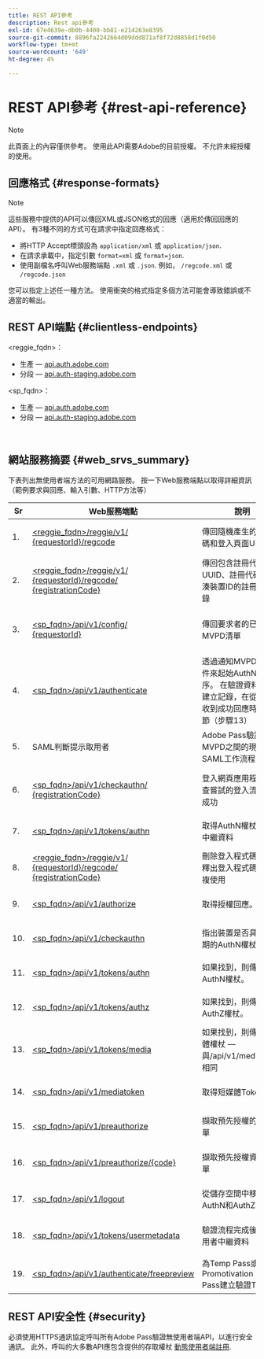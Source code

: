 ```yaml
---
title: REST API參考
description: Rest api參考
exl-id: 67e4639e-db0b-4400-bb81-e214263e8395
source-git-commit: 8896fa2242664d09ddd871af8f72d8858d1f0d50
workflow-type: tm+mt
source-wordcount: '649'
ht-degree: 4%

---
```


# REST API參考 {#rest-api-reference}

>[!NOTE]
>
>此頁面上的內容僅供參考。 使用此API需要Adobe的目前授權。 不允許未經授權的使用。

## 回應格式 {#response-formats}


>[!NOTE]
>
> 這些服務中提供的API可以傳回XML或JSON格式的回應（適用於傳回回應的API）。 有3種不同的方式可在請求中指定回應格式：
>
>* 將HTTP Accept標頭設為 `application/xml` 或 `application/json`.
>* 在請求承載中，指定引數 `format=xml` 或 `format=json`.
>* 使用副檔名呼叫Web服務端點 `.xml` 或 `.json`. 例如， `/regcode.xml` 或 `/regcode.json`
>
>您可以指定上述任一種方法。 使用衝突的格式指定多個方法可能會導致錯誤或不適當的輸出。

## REST API端點 {#clientless-endpoints}

&lt;reggie_fqdn>：

* 生產 —  [api.auth.adobe.com](http://api.auth.adobe.com/)
* 分段 —  [api.auth-staging.adobe.com](http://api.auth-staging.adobe.com/)

&lt;sp_fqdn>：

* 生產 —  [api.auth.adobe.com](http://api.auth.adobe.com/)
* 分段 —  [api.auth-staging.adobe.com](http://api.auth-staging.adobe.com/)

</br>


## 網站服務摘要 {#web_srvs_summary}

下表列出無使用者端方法的可用網路服務。 按一下Web服務端點以取得詳細資訊（範例要求與回應、輸入引數、HTTP方法等）


| Sr | Web服務端點 | 說明 | <!--[Diag.  </br>Ref](http://tve.helpdocsonline.com/api-reference-v2-test#illustration)-->. | 託管位置 | 呼叫者 |
| --- | --- | --- | --- | --- | --- |
| 1. | [&lt;reggie_fqdn>/reggie/v1/  </br>  {requestorId}/regcode](/help/authentication/registration-code-request.md) | 傳回隨機產生的註冊代碼和登入頁面URI | 2 | Adobe  </br>規則程式碼服務 | 智慧型裝置 |
| 2. | [&lt;reggie_fqdn>/reggie/v1/  </br>  {requestorId}/regcode/  </br>  {registrationCode}](/help/authentication/return-registration-record.md) | 傳回包含註冊代碼UUID、註冊代碼和雜湊裝置ID的註冊代碼記錄 | 8 | Adobe  </br>規則程式碼服務 | Adobe Pass驗證 |
| 3. | [&lt;sp_fqdn>/api/v1/config/  </br>  {requestorId}](/help/authentication/provide-mvpd-list.md) | 傳回要求者的已設定MVPD清單 | 5 | Adobe  </br>Adobe Pass  </br>authentication  </br>服務 | 登入  </br>Web  </br>應用程式 |
| 4. | [&lt;sp_fqdn>/api/v1/authenticate](/help/authentication/initiate-authentication.md) | 透過通知MVPD選取事件來起始AuthN處理序。 在驗證資料庫上建立記錄，在從MVPD收到成功回應時進行調節（步驟13） | 7 | Adobe  </br>Adobe Pass  </br>authentication  </br>服務 | 登入  </br>Web  </br>應用程式 |
| 5. | SAML判斷提示取用者 | Adobe Pass驗證和MVPD之間的現有SAML工作流程 | 13 | Adobe Pass  </br>authentication  </br>服務 | Adobe Pass驗證 |
| 6. | [&lt;sp_fqdn>/api/v1/checkauthn/  </br>  {registrationCode}](/help/authentication/check-authentication-flow-by-second-screen-web-app.md) | 登入網頁應用程式可檢查嘗試的登入流程是否成功 |     | Adobe Pass  </br>authentication   </br>服務 | 登入   </br>Web   </br>應用程式 |
| 7. | [&lt;sp_fqdn>/api/v1/tokens/authn](/help/authentication/retrieve-authentication-token.md) | 取得AuthN權杖相關的中繼資料 | 15 | Adobe Pass  </br>authentication  </br>服務 | 智慧型裝置 |
| 8. | [&lt;reggie_fqdn>/reggie/v1/  </br>  {requestorId}/regcode/  </br>  {registrationCode}](/help/authentication/delete-registration-record.md) | 刪除登入程式碼記錄並釋出登入程式碼以供重複使用 | 16 | Adobe  </br>規則程式碼服務 | Adobe Pass驗證 |
| 9. | [&lt;sp_fqdn>/api/v1/authorize](/help/authentication/initiate-authorization.md) | 取得授權回應。 | 17 | Adobe Pass  </br>authentication  </br>服務 | 智慧型裝置 |
| 10. | [&lt;sp_fqdn>/api/v1/checkauthn](/help/authentication/check-authentication-token.md) | 指出裝置是否具有未過期的AuthN權杖。 |     | Adobe Pass  </br>authentication  </br>服務 | 智慧型裝置 |
| 11. | [&lt;sp_fqdn>/api/v1/tokens/authn](/help/authentication/retrieve-authentication-token.md) | 如果找到，則傳回AuthN權杖。 |     | Adobe Pass  </br>authentication  </br>服務 | 智慧型裝置 |
| 12. | [&lt;sp_fqdn>/api/v1/tokens/authz](/help/authentication/retrieve-authorization-token.md) | 如果找到，則傳回AuthZ權杖。 |     | Adobe Pass  </br>authentication  </br>服務 | 智慧型裝置 |
| 13. | [&lt;sp_fqdn>/api/v1/tokens/media](/help/authentication/obtain-short-media-token.md) | 如果找到，則傳回短媒體權杖 — 與/api/v1/mediatoken相同 |     | Adobe Pass  </br>authentication  </br>服務 | 智慧型裝置 |
| 14. | [&lt;sp_fqdn>/api/v1/mediatoken](/help/authentication/obtain-short-media-token.md) | 取得短媒體Token |     | Adobe Pass  </br>authentication  </br>服務 | 智慧型裝置 |
| 15. | [&lt;sp_fqdn>/api/v1/preauthorize](/help/authentication/retrieve-list-of-preauthorized-resources.md) | 擷取預先授權的資源清單 |     | Adobe Pass  </br>authentication  </br>服務 | 智慧型裝置 |
| 16. | [&lt;sp_fqdn>/api/v1/preauthorize/{code}](/help/authentication/retrieve-list-of-preauthorized-resources-by-second-screen-web-app.md) | 擷取預先授權資源的清單 |     | Adobe Pass  </br>authentication  </br>服務 | 登入網頁應用程式 |
| 17. | [&lt;sp_fqdn>/api/v1/logout](/help/authentication/initiate-logout.md) | 從儲存空間中移除AuthN和AuthZ權杖 |     | Adobe Pass  </br>authentication   </br>服務 | 智慧型裝置 |
| 18. | [&lt;sp_fqdn>/api/v1/tokens/usermetadata](/help/authentication/user-metadata.md) | 驗證流程完成後取得使用者中繼資料 | 不適用 | 不適用 | 智慧型裝置 |
| 19. | [&lt;sp_fqdn>/api/v1/authenticate/freepreview](/help/authentication/free-preview-for-temp-pass-and-promotional-temp-pass.md) | 為Temp Pass或Promotivation Temp Pass建立驗證Token | 不適用 | Adobe Pass  </br>authentication  </br>服務 | 智慧型裝置 |


## REST API安全性 {#security}

必須使用HTTPS通訊協定呼叫所有Adobe Pass驗證無使用者端API，以進行安全通訊。 此外，呼叫的大多數API應包含提供的存取權杖 [動態使用者端註冊](/help/authentication/dynamic-client-registration.md).
